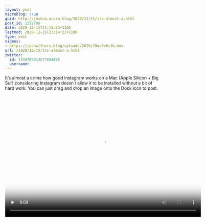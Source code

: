 ```yaml
---
layout: post
microblog: true
guid: http://joshua.micro.blog/2020/12/15/its-almost-a.html
post_id: 1232798
date: 2020-12-15T21:14:23+1100
lastmod: 2020-12-15T21:14:23+1100
type: post
videos:
- https://joshwithers.blog/uploads/2020/70ac0e6c3b.mov
url: /2020/12/15/its-almost-a.html
twitter:
  id: 1338789813877694465
  username: 
---
```

It’s almost a crime how good Instagram works on a Mac (Apple Silicon + Big Sur) considering Instagram doesn’t allow it to be installed without a bit of hard work. You can just drag and drop an image onto the Dock icon to post.

<video controls="controls" playsinline="playsinline" src="https://joshwithers.blog/uploads/2020/70ac0e6c3b.mov" width="640" height="400" poster="https://joshwithers.blog/uploads/2020/5ce6996efd.png" preload="none"></video>
